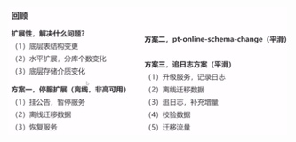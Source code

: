 ![20210628234233](https://raw.githubusercontent.com/corykingsf/hack-system-design-pixel/main/img/20210628234233.png)


